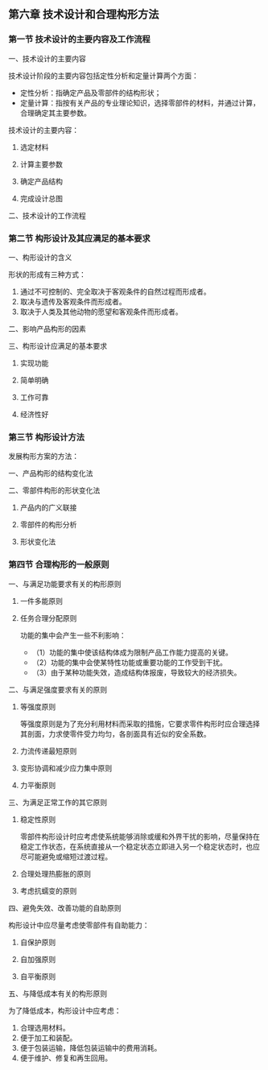 ## 第六章 技术设计和合理构形方法 ##

### 第一节 技术设计的主要内容及工作流程 ###

一、技术设计的主要内容

技术设计阶段的主要内容包括定性分析和定量计算两个方面：

- 定性分析：指确定产品及零部件的结构形状；
- 定量计算：指按有关产品的专业理论知识，选择零部件的材料，并通过计算，合理确定其主要参数。

技术设计的主要内容：

1. 选定材料

2. 计算主要参数

3. 确定产品结构

4. 完成设计总图

二、技术设计的工作流程

### 第二节 构形设计及其应满足的基本要求 ###

一、构形设计的含义

形状的形成有三种方式：

1. 通过不可控制的、完全取决于客观条件的自然过程而形成者。
2. 取决与遗传及客观条件而形成者。
3. 取决于人类及其他动物的愿望和客观条件而形成者。

二、影响产品构形的因素

三、构形设计应满足的基本要求

1. 实现功能

2. 简单明确

3. 工作可靠

4. 经济性好

### 第三节 构形设计方法 ###

发展构形方案的方法：

一、产品构形的结构变化法

二、零部件构形的形状变化法

1. 产品内的广义联接

2. 零部件的构形分析

3. 形状变化法

### 第四节 合理构形的一般原则 ###

一、与满足功能要求有关的构形原则

1. 一件多能原则

2. 任务合理分配原则
	
	功能的集中会产生一些不利影响：

	- （1）功能的集中使该结构体成为限制产品工作能力提高的关键。
	- （2）功能的集中会使某特性功能或重要功能的工作受到干扰。
	- （3）由于某种功能失效，造成结构体报废，导致较大的经济损失。

二、与满足强度要求有关的原则

1. 等强度原则

	等强度原则是为了充分利用材料而采取的措施，它要求零件构形时应合理选择其剖面，力求使零件受力均匀，各剖面具有近似的安全系数。

2. 力流传递最短原则

3. 变形协调和减少应力集中原则

4. 力平衡原则

三、为满足正常工作的其它原则

1. 稳定性原则

	零部件构形设计时应考虑使系统能够消除或缓和外界干扰的影响，尽量保持在稳定工作状态，在系统直接从一个稳定状态立即进入另一个稳定状态时，也应尽可能避免或缩短过渡过程。

2. 合理处理热膨胀的原则

3. 考虑抗蠕变的原则

四、避免失效、改善功能的自助原则

构形设计中应尽量考虑使零部件有自助能力：

1. 自保护原则

2. 自加强原则

3. 自平衡原则

五、与降低成本有关的构形原则

为了降低成本，构形设计中应考虑：

1. 合理选用材料。
2. 便于加工和装配。
3. 便于包装运输，降低包装运输中的费用消耗。
4. 便于维护、修复和再生回用。


